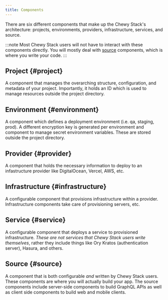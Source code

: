 ```yaml
---
title: Components
---
```


There are six different components that make up the Chewy Stack's architecture: projects, environments, providers, infrastructure, services, and source. 

:::note
Most Chewy Stack users will not have to interact with these components directly. You will mostly deal with [source](#source) components, which is where you write your code.
:::

## Project {#project}
A component that manages the overarching structure, configuration, and metadata of your project. Importantly, it holds an ID which is used to manage resources outside the project directory.

## Environment {#environment}
A component which defines a deployment environment (i.e. qa, staging, prod). A different encryption key is generated per environment and component to manage secret environment variables. These are stored outside the project directory.

## Provider {#provider}
A component that holds the necessary information to deploy to an infastructure provider like DigitalOcean, Vercel, AWS, etc.

## Infrastructure {#infrastructure}
A configurable component that provisions infrastructure within a provider. Infrastructure components take care of provisioning servers, etc.

## Service {#service}
A configurable component that deploys a service to provisioned infrastructure. _These are not services that Chewy Stack users write themselves_, rather they include things like Ory Kratos (authentication server), Hasura, and others.

## Source {#source}
A component that is both configurable _and_ written by Chewy Stack users. These components are where you will actually build your app. The source components include server-side components to build GraphQL APIs as well as client side components to build web and mobile clients.

